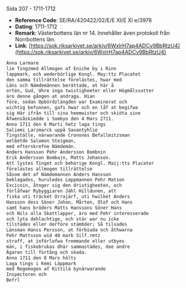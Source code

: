 Sida 207 - 1711-1712

- **Reference Code**: SE/RA/420422/02/E/E XI/E XI e/3978
- **Dating**: 1711-1712
- **Remark**: Västerbottens län nr 14. Innehåller även protokoll från Norrbottens län.
- **Link**: [https://sok.riksarkivet.se/arkiv/6WxlrH7ap4ADCv9BbRtzU4](https://sok.riksarkivet.se/arkiv/6WxlrH7ap4ADCv9BbRtzU4)

```txt linenums="1"
Anna Larmare
lie Tingzmed Allmogen af Eniche by i Rinn
lappmark, och wederbörlige Kongl. May:ttz Placatet
den samma tillrättelse förelästes, hwar med
Läns och Nämdemännen berättade, at här å
orten, Gud, Uhre inga twistigheeter eller Högmålssutter
äro denne gången at andraga. Hian
före, sedan Opbördzlängden war Examinerat och
wichtig befunnen, gafs hwar och en låf at begifwa
sig Här ifrån till sina heemwister och skiöta sine
Äfwensåskiedde i Sombyo den 4 Mars 2711.
Anno 1711 den 6 Marti hetz laga tings
Saliemi Larzmarck uppå Savantyhlie
Tingställe, närwarande Cronones Befallmitzsman
welbetde Salomon Steigman,
med efterskrefne Nämdemän.
Anders Hansson Pehr Andersson Bombnin
Erik Andersson Bombajn, Matts Johanson.
Att lystes Tinget och behörige Kongl. Maij:tts Placater
förelästes allmogen tillrättelse
Såsom det af Nämdemannen Anders Hansson
beklagades, huruledes Leppmannen Pehr Matson
Excicoin, åtnger sig den dristigheeten, och
förlåfwar Rybyggiaren Jähl Hilldunen, att
fiska uti träcket Orrajärf, uti hwilket Anders
Hansson dess Söner Johan, Mårten, Olof och Hans
samt hans bröders Matts Hanssons Söner Hans
och Nils alla Skattlapper, äro med Pehr interesserade
och lyta dehlachtige, och stär war nu icke
tilstädes eller derföre stämbder; Så tilsades
Länsman Hanss Persson, at förbiuda och åthwarna
Pehr Mattsson wid 40 mark Silf.rmtz
straff, at införlofwa fremmande eller utbyes
män, i fiskebrukas dhär sammastädes, dee andre
Ägaren till förtång och skada.
Anno 1711 den 8 Mars hölts
Laga tings i Kemi Läppmark
med Regemogen af Kittilä bynärwarande
Inspectoren och
Befrl
```
